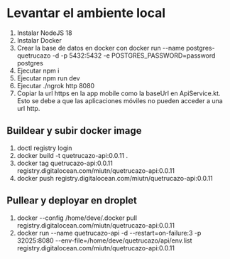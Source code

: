 # Levantar el ambiente local
1. Instalar NodeJS 18
2. Instalar Docker
3. Crear la base de datos en docker con docker run --name postgres-quetrucazo -d -p 5432:5432 -e POSTGRES_PASSWORD=password postgres
5. Ejecutar npm i
6. Ejecutar npm run dev
7. Ejecutar ./ngrok http 8080
8. Copiar la url https en la app mobile como la baseUrl en ApiService.kt. Esto se debe a que las aplicaciones móviles no pueden acceder a una url http.

## Buildear y subir docker image
1. doctl registry login
2. docker build -t quetrucazo-api:0.0.11 .
3. docker tag quetrucazo-api:0.0.11 registry.digitalocean.com/miutn/quetrucazo-api:0.0.11
4. docker push registry.digitalocean.com/miutn/quetrucazo-api:0.0.11

## Pullear y deployar en droplet
1. docker --config /home/deve/.docker pull registry.digitalocean.com/miutn/quetrucazo-api:0.0.11
2. docker run --name quetrucazo-api -d --restart=on-failure:3 -p 32025:8080 --env-file=/home/deve/quetrucazo/api/env.list registry.digitalocean.com/miutn/quetrucazo-api:0.0.11